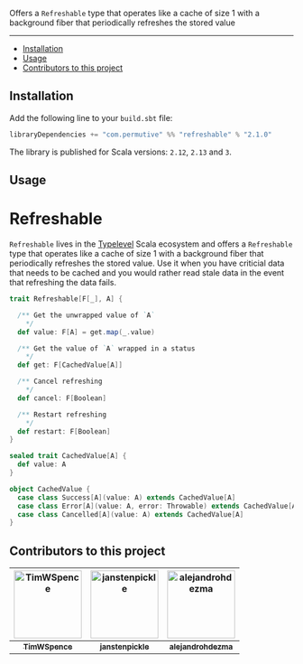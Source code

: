 Offers a `Refreshable` type that operates like a cache of size 1 with a background fiber that periodically refreshes the stored value

---

- [Installation](#installation)
- [Usage](#usage)
- [Contributors to this project](#contributors-to-this-project)

## Installation

Add the following line to your `build.sbt` file:

```sbt
libraryDependencies += "com.permutive" %% "refreshable" % "2.1.0"
```

The library is published for Scala versions: `2.12`, `2.13` and `3`.

## Usage

# Refreshable

`Refreshable` lives in the [Typelevel](https://typelevel.org/) Scala ecosystem
and offers a `Refreshable` type that operates like a cache of size 1 with a
background fiber that periodically refreshes the stored value. Use it when you
have criticial data that needs to be cached and you would rather read stale data
in the event that refreshing the data fails.

```scala
trait Refreshable[F[_], A] {

  /** Get the unwrapped value of `A`
    */
  def value: F[A] = get.map(_.value)

  /** Get the value of `A` wrapped in a status
    */
  def get: F[CachedValue[A]]

  /** Cancel refreshing
    */
  def cancel: F[Boolean]

  /** Restart refreshing
    */
  def restart: F[Boolean]
}

sealed trait CachedValue[A] {
  def value: A
}

object CachedValue {
  case class Success[A](value: A) extends CachedValue[A]
  case class Error[A](value: A, error: Throwable) extends CachedValue[A]
  case class Cancelled[A](value: A) extends CachedValue[A]
}
```

## Contributors to this project

| <a href="https://github.com/TimWSpence"><img alt="TimWSpence" src="https://avatars.githubusercontent.com/u/3360080?v=4&s=120" width="120px" /></a> | <a href="https://github.com/janstenpickle"><img alt="janstenpickle" src="https://avatars.githubusercontent.com/u/1926225?v=4&s=120" width="120px" /></a> | <a href="https://github.com/alejandrohdezma"><img alt="alejandrohdezma" src="https://avatars.githubusercontent.com/u/9027541?v=4&s=120" width="120px" /></a> |
| :--: | :--: | :--: |
| <a href="https://github.com/TimWSpence"><sub><b>TimWSpence</b></sub></a> | <a href="https://github.com/janstenpickle"><sub><b>janstenpickle</b></sub></a> | <a href="https://github.com/alejandrohdezma"><sub><b>alejandrohdezma</b></sub></a> |